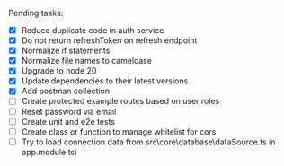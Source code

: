 Pending tasks:

- [X] Reduce duplicate code in auth service
- [X] Do not return refreshToken on refresh endpoint
- [X] Normalize if statements
- [X] Normalize file names to camelcase
- [X] Upgrade to node 20
- [X] Update dependencies to their latest versions
- [X] Add postman collection
- [ ] Create protected example routes based on user roles
- [ ] Reset password via email
- [ ] Create unit and e2e tests
- [ ] Create class or function to manage whitelist for cors
- [ ] Try to load connection data from src\core\database\dataSource.ts in app.module.tsi